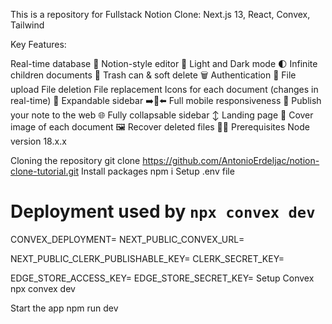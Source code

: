 
This is a repository for Fullstack Notion Clone: Next.js 13, React, Convex, Tailwind

Key Features:

Real-time database 🔗
Notion-style editor 📝
Light and Dark mode 🌓
Infinite children documents 🌲
Trash can & soft delete 🗑️
Authentication 🔐
File upload
File deletion
File replacement
Icons for each document (changes in real-time) 🌠
Expandable sidebar ➡️🔀⬅️
Full mobile responsiveness 📱
Publish your note to the web 🌐
Fully collapsable sidebar ↕️
Landing page 🛬
Cover image of each document 🖼️
Recover deleted files 🔄📄
Prerequisites
Node version 18.x.x

Cloning the repository
git clone https://github.com/AntonioErdeljac/notion-clone-tutorial.git
Install packages
npm i
Setup .env file
# Deployment used by `npx convex dev`
CONVEX_DEPLOYMENT=
NEXT_PUBLIC_CONVEX_URL=

NEXT_PUBLIC_CLERK_PUBLISHABLE_KEY=
CLERK_SECRET_KEY=

EDGE_STORE_ACCESS_KEY=
EDGE_STORE_SECRET_KEY=
Setup Convex
npx convex dev

Start the app
npm run dev